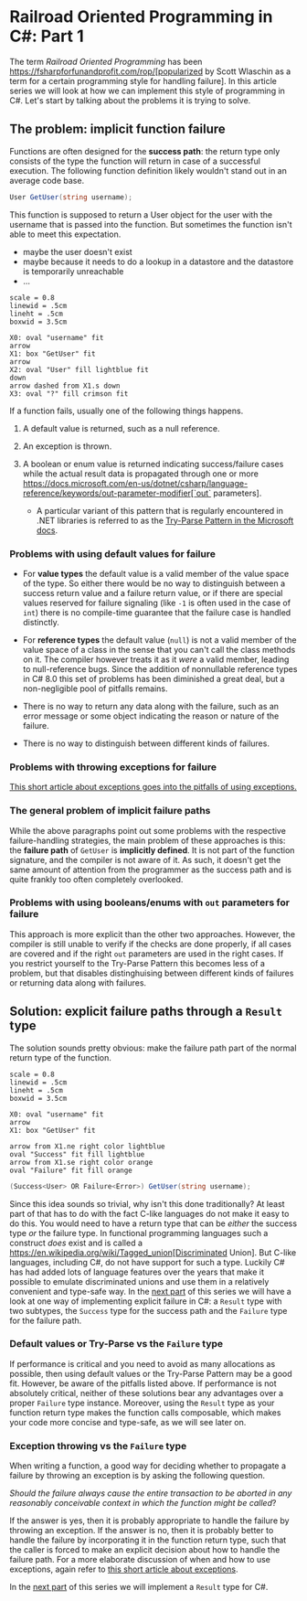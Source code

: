Railroad Oriented Programming in C#: Part 1
===========================================

The term _Railroad Oriented Programming_ has been https://fsharpforfunandprofit.com/rop/[popularized by Scott Wlaschin as a term for a certain programming style for handling failure].
In this article series we will look at how we can implement this style of programming in C#.
Let's start by talking about the problems it is trying to solve.

## The problem: implicit function failure

Functions are often designed for the **success path**: the return type only consists of the type the function will return in case of a successful execution.
The following function definition likely wouldn't stand out in an average code base.

~~~~cs
User GetUser(string username);
~~~~

This function is supposed to return a User object for the user with the username that is passed into the function.
But sometimes the function isn't able to meet this expectation.

- maybe the user doesn't exist
- maybe because it needs to do a lookup in a datastore and the datastore is temporarily unreachable
- ...

~~~~pikchr
scale = 0.8
linewid = .5cm
lineht = .5cm
boxwid = 3.5cm

X0: oval "username" fit
arrow
X1: box "GetUser" fit
arrow 
X2: oval "User" fill lightblue fit
down
arrow dashed from X1.s down
X3: oval "?" fill crimson fit
~~~~

If a function fails, usually one of the following things happens.

1. A default value is returned, such as a null reference.

2. An exception is thrown.

3. A boolean or enum value is returned indicating success/failure cases while the actual result data is propagated through one or more https://docs.microsoft.com/en-us/dotnet/csharp/language-reference/keywords/out-parameter-modifier[`out` parameters].
    * A particular variant of this pattern that is regularly encountered in .NET libraries is referred to as the [Try-Parse Pattern in the Microsoft docs](https://docs.microsoft.com/en-us/dotnet/standard/design-guidelines/exceptions-and-performance#try-parse-pattern).


### Problems with using default values for failure
- For **value types** the default value is a valid member of the value space of the type. So either there would be no way to distinguish between a success return value and a failure return value, or if there are special values reserved for failure signaling (like `-1` is often used in the case of `int`) there is no compile-time guarantee that the failure case is handled distinctly.

- For **reference types** the default value (`null`) is not a valid member of the value space of a class in the sense that you can't call the class methods on it. The compiler however treats it as it _were_ a valid member, leading to null-reference bugs. Since the addition of nonnullable reference types in C# 8.0 this set of problems has been diminished a great deal, but a non-negligible pool of pitfalls remains.

- There is no way to return any data along with the failure, such as an error message or some object indicating the reason or nature of the failure.

- There is no way to distinguish between different kinds of failures.

### Problems with throwing exceptions for failure
[This short article about exceptions goes into the pitfalls of using exceptions.](/?page=exceptions-cs)

### The general problem of implicit failure paths
While the above paragraphs point out some problems with the respective failure-handling strategies, the main problem of these approaches is this: the **failure path** of `GetUser` is **implicitly defined**.
It is not part of the function signature, and the compiler is not aware of it.
As such, it doesn't get the same amount of attention from the programmer as the success path and is quite frankly too often completely overlooked.

### Problems with using booleans/enums with `out` parameters for failure
This approach is more explicit than the other two approaches. 
However, the compiler is still unable to verify if the checks are done properly, if all cases are covered and if the right `out` parameters are used in the right cases.
If you restrict yourself to the Try-Parse Pattern this becomes less of a problem, but that disables distinghuising between different kinds of failures or returning data along with failures.

## Solution: explicit failure paths through a `Result` type
The solution sounds pretty obvious: make the failure path part of the normal return type of the function.

~~~~pikchr
scale = 0.8
linewid = .5cm
lineht = .5cm
boxwid = 3.5cm

X0: oval "username" fit
arrow
X1: box "GetUser" fit

arrow from X1.ne right color lightblue
oval "Success" fit fill lightblue
arrow from X1.se right color orange
oval "Failure" fit fill orange
~~~~

~~~~cs
(Success<User> OR Failure<Error>) GetUser(string username);
~~~~

Since this idea sounds so trivial, why isn't this done traditionally?
At least part of that has to do with the fact C-like languages do not make it easy to do this.
You would need to have a return type that can be _either_ the success type _or_ the failure type.
In functional programming languages such a construct _does_ exist and is called a https://en.wikipedia.org/wiki/Tagged_union[Discriminated Union].
But C-like languages, including C#, do not have support for such a type.
Luckily C# has had added lots of language features over the years that make it possible to emulate discriminated unions and use them in a relatively convenient and type-safe way.
In the [next part](/?page=rop-cs-2) of this series we will have a look at one way of implementing explicit failure in C#: a `Result` type with two subtypes, the `Success` type for the success path and the `Failure` type for the failure path.

### Default values or Try-Parse vs the `Failure` type
If performance is critical and you need to avoid as many allocations as possible, then using default values or the Try-Parse Pattern may be a good fit.
However, be aware of the pitfalls listed above.
If performance is not absolutely critical, neither of these solutions bear any advantages over a proper `Failure` type instance.
Moreover, using the `Result` type as your function return type makes the function calls composable, which makes your code more concise and type-safe, as we will see later on.

### Exception throwing vs the `Failure` type
When writing a function, a good way for deciding whether to propagate a failure by throwing an exception is by asking the following question.

_Should the failure always cause the entire transaction to be aborted in any reasonably conceivable context in which the function might be called_?

If the answer is yes, then it is probably appropriate to handle the failure by throwing an exception.
If the answer is no, then it is probably better to handle the failure by incorporating it in the function return type, such that the caller is forced to make an explicit decision about how to handle the failure path.
For a more elaborate discussion of when and how to use exceptions, again refer to [this short article about exceptions](/?page=exceptions-cs).

In the [next part](/?page=rop-cs-2) of this series we will implement a `Result` type for C#.

